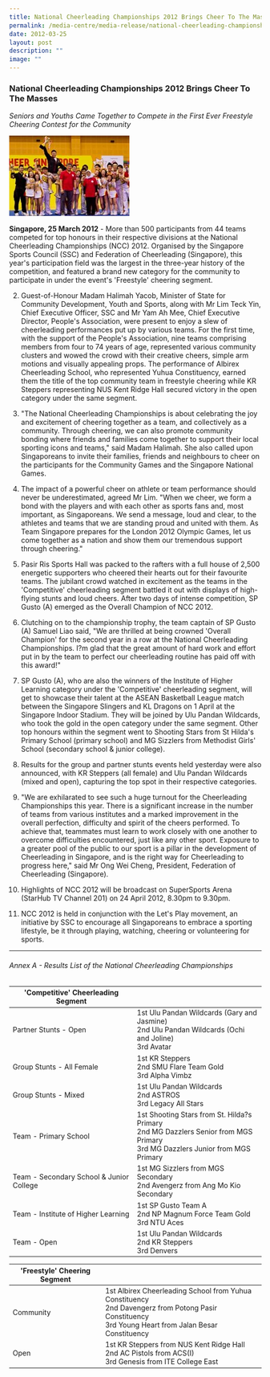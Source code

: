 ```yaml
---
title: National Cheerleading Championships 2012 Brings Cheer To The Masses
permalink: /media-centre/media-release/national-cheerleading-championships-2012-brings-cheer-to-the-masses/
date: 2012-03-25
layout: post
description: ""
image: ""
---
```

### **National Cheerleading Championships 2012 Brings Cheer To The Masses**

_Seniors and Youths Came Together to Compete in the First Ever Freestyle Cheering Contest for the Community_

![](/images/Media%20Centre/Media%20Release/2012/Mar/cheerleading.gif)

**Singapore, 25 March 2012** - More than 500 participants from 44 teams competed for top honours in their respective divisions at the National Cheerleading Championships (NCC) 2012. Organised by the Singapore Sports Council (SSC) and Federation of Cheerleading (Singapore), this year's participation field was the largest in the three-year history of the competition, and featured a brand new category for the community to participate in under the event's 'Freestyle' cheering segment.

2. Guest-of-Honour Madam Halimah Yacob, Minister of State for Community Development, Youth and Sports, along with Mr Lim Teck Yin, Chief Executive Officer, SSC and Mr Yam Ah Mee, Chief Executive Director, People's Association, were present to enjoy a slew of cheerleading performances put up by various teams. For the first time, with the support of the People's Association, nine teams comprising members from four to 74 years of age, represented various community clusters and wowed the crowd with their creative cheers, simple arm motions and visually appealing props. The performance of Albirex Cheerleading School, who represented Yuhua Constituency, earned them the title of the top community team in freestyle cheering while KR Steppers representing NUS Kent Ridge Hall secured victory in the open category under the same segment.

3. "The National Cheerleading Championships is about celebrating the joy and excitement of cheering together as a team, and collectively as a community. Through cheering, we can also promote community bonding where friends and families come together to support their local sporting icons and teams," said Madam Halimah. She also called upon Singaporeans to invite their families, friends and neighbours to cheer on the participants for the Community Games and the Singapore National Games.

4. The impact of a powerful cheer on athlete or team performance should never be underestimated, agreed Mr Lim. "When we cheer, we form a bond with the players and with each other as sports fans and, most important, as Singaporeans. We send a message, loud and clear, to the athletes and teams that we are standing proud and united with them. As Team Singapore prepares for the London 2012 Olympic Games, let us come together as a nation and show them our tremendous support through cheering."

5. Pasir Ris Sports Hall was packed to the rafters with a full house of 2,500 energetic supporters who cheered their hearts out for their favourite teams. The jubilant crowd watched in excitement as the teams in the 'Competitive' cheerleading segment battled it out with displays of high-flying stunts and loud cheers. After two days of intense competition, SP Gusto (A) emerged as the Overall Champion of NCC 2012.

6. Clutching on to the championship trophy, the team captain of SP Gusto (A) Samuel Liao said, "We are thrilled at being crowned 'Overall Champion' for the second year in a row at the National Cheerleading Championships. I?m glad that the great amount of hard work and effort put in by the team to perfect our cheerleading routine has paid off with this award!"

7. SP Gusto (A), who are also the winners of the Institute of Higher Learning category under the 'Competitive' cheerleading segment, will get to showcase their talent at the ASEAN Basketball League match between the Singapore Slingers and KL Dragons on 1 April at the Singapore Indoor Stadium. They will be joined by Ulu Pandan Wildcards, who took the gold in the open category under the same segment. Other top honours within the segment went to Shooting Stars from St Hilda's Primary School (primary school) and MG Sizzlers from Methodist Girls' School (secondary school & junior college).

8. Results for the group and partner stunts events held yesterday were also announced, with KR Steppers (all female) and Ulu Pandan Wildcards (mixed and open), capturing the top spot in their respective categories.

9. "We are exhilarated to see such a huge turnout for the Cheerleading Championships this year. There is a significant increase in the number of teams from various institutes and a marked improvement in the overall perfection, difficulty and spirit of the cheers performed. To achieve that, teammates must learn to work closely with one another to overcome difficulties encountered, just like any other sport. Exposure to a greater pool of the public to our sport is a pillar in the development of Cheerleading in Singapore, and is the right way for Cheerleading to progress here," said Mr Ong Wei Cheng, President, Federation of Cheerleading (Singapore).

10. Highlights of NCC 2012 will be broadcast on SuperSports Arena (StarHub TV Channel 201) on 24 April 2012, 8.30pm to 9.30pm.

11. NCC 2012 is held in conjunction with the Let's Play movement, an initiative by SSC to encourage all Singaporeans to embrace a sporting lifestyle, be it through playing, watching, cheering or volunteering for sports.

---

###### Annex A - Results List of the National Cheerleading Championships

| 'Competitive' Cheerleading Segment           |                                              |
| -------------------------------------------- | -------------------------------------------- |
| Partner Stunts - Open                        | 1st Ulu Pandan Wildcards (Gary and Jasmine) <br> 2nd  Ulu Pandan Wildcards (Ochi and Joline) <br> 3rd  Avatar |
| Group Stunts - All Female                    | 1st KR Steppers <br> 2nd SMU Flare Team Gold <br> 3rd Alpha Vimbz |
| Group Stunts - Mixed                         | 1st Ulu Pandan Wildcards <br> 2nd ASTROS <br> 3rd Legacy All Stars |
| Team - Primary School                        | 1st Shooting Stars from St. Hilda?s Primary <br> 2nd MG Dazzlers Senior from MGS Primary <br> 3rd MG Dazzlers Junior from MGS Primary |
| Team - Secondary School & Junior College     | 1st MG Sizzlers from MGS Secondary <br> 2nd Avengerz from Ang Mo Kio Secondary |
| Team - Institute of Higher Learning          | 1st SP Gusto Team A <br> 2nd NP Magnum Force Team Gold <br> 3rd NTU Aces |
| Team - Open                                  | 1st Ulu Pandan Wildcards <br> 2nd KR Steppers <br> 3rd Denvers |

| 'Freestyle' Cheering Segment                 |                                              |
| -------------------------------------------- | -------------------------------------------- |
| Community                                    | 1st Albirex Cheerleading School from Yuhua Constituency <br> 2nd Davengerz from Potong Pasir Constituency <br> 3rd Young Heart from Jalan Besar Constituency |
| Open                                         | 1st KR Steppers from NUS Kent Ridge Hall <br> 2nd AC Pistols from ACS(I) <br> 3rd Genesis from ITE College East |